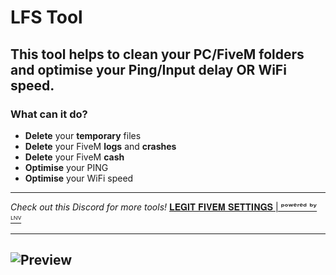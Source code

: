 # LFS Tool
## This tool helps to clean your PC/FiveM folders and optimise your Ping/Input delay OR WiFi speed. 
### What can it do?
- **Delete** your **temporary** files
- **Delete** your FiveM **logs** and **crashes**
- **Delete** your FiveM **cash**
- **Optimise** your PING
- **Optimise** your WiFi speed 

---
*Check out this Discord for more tools!*
[𝐋𝐄𝐆𝐈𝐓 𝐅𝐈𝐕𝐄𝐌 𝐒𝐄𝐓𝐓𝐈𝐍𝐆𝐒 | ᵖᵒʷᵉʳᵉᵈ ᵇʸ ᴸᴺⱽ](https://discord.gg/QR4az8AcZP)

---
![Preview](https://github.com/user-attachments/assets/c91598bd-828d-40aa-ae74-e9845dd461e1)
---

